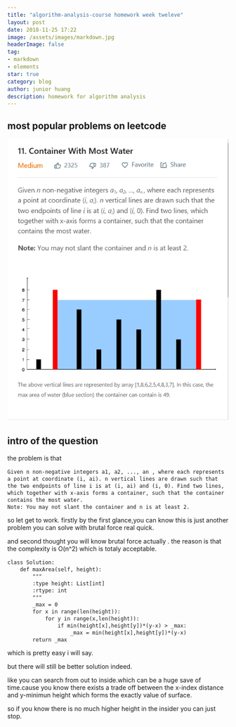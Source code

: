 ```yaml
---
title: "algorithm-analysis-course homework week tweleve"
layout: post
date: 2018-11-25 17:22
image: /assets/images/markdown.jpg
headerImage: false
tag:
- markdown
- elements
star: true
category: blog
author: junior huang
description: homework for algorithm analysis
---
```


## most popular problems on leetcode

![](./image/leetcode-week-12-1.png)

## intro of the question
the problem is that
```
Given n non-negative integers a1, a2, ..., an , where each represents a point at coordinate (i, ai). n vertical lines are drawn such that the two endpoints of line i is at (i, ai) and (i, 0). Find two lines, which together with x-axis forms a container, such that the container contains the most water.
Note: You may not slant the container and n is at least 2.

```

so let get to work. firstly by the first glance,you can know this is just another problem you can solve with brutal force real quick.


and second thought you will know brutal force actually . the reason is that the complexity is O(n^2) which is totaly acceptable.




```
class Solution:
    def maxArea(self, height):
        """
        :type height: List[int]
        :rtype: int
        """
        _max = 0
        for x in range(len(height)):
            for y in range(x,len(height)):
                if min(height[x],height[y])*(y-x) > _max:
                    _max = min(height[x],height[y])*(y-x)
        return _max
```

which is pretty easy i will say.

but there will still be better solution indeed.

like you can search from out to inside.which can be a huge save of time.cause you know there exists a trade off between the x-index distance and y-minimun height which forms the exactly value of surface.

so if you know there is no much higher height in the insider you can just stop.